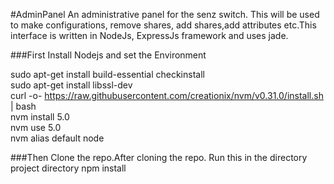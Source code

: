#AdminPanel
An administrative panel for the senz switch. This will be used to make configurations, remove shares, add shares,add attributes etc.This interface is written in NodeJs, ExpressJs framework and uses jade.

###First Install Nodejs and set the Environment

sudo apt-get install build-essential checkinstall<br />
sudo apt-get install libssl-dev<br />
curl -o- https://raw.githubusercontent.com/creationix/nvm/v0.31.0/install.sh | bash<br />
nvm install 5.0<br />
nvm use 5.0<br />
nvm alias default node<br />

###Then Clone the repo.After cloning the repo. Run this in the directory project directory
npm install<br />



